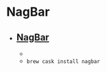 # NagBar
- [NagBar](https://sites.google.com/site/nagbarapp/home)
  - 
  - 
  - `brew cask install nagbar`
